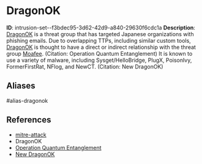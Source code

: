 # DragonOK

**ID**: intrusion-set--f3bdec95-3d62-42d9-a840-29630f6cdc1a
**Description**: [DragonOK](https://attack.mitre.org/groups/G0017) is a threat group that has targeted Japanese organizations with phishing emails. Due to overlapping TTPs, including similar custom tools, [DragonOK](https://attack.mitre.org/groups/G0017) is thought to have a direct or indirect relationship with the threat group [Moafee](https://attack.mitre.org/groups/G0002). (Citation: Operation Quantum Entanglement) It is known to use a variety of malware, including Sysget/HelloBridge, PlugX, PoisonIvy, FormerFirstRat, NFlog, and NewCT. (Citation: New DragonOK)

## Aliases
#alias-dragonok

## References
- [mitre-attack](https://attack.mitre.org/groups/G0017)
- DragonOK
- [Operation Quantum Entanglement](https://www.fireeye.com/content/dam/fireeye-www/global/en/current-threats/pdfs/wp-operation-quantum-entanglement.pdf)
- [New DragonOK](http://researchcenter.paloaltonetworks.com/2015/04/unit-42-identifies-new-dragonok-backdoor-malware-deployed-against-japanese-targets/)
